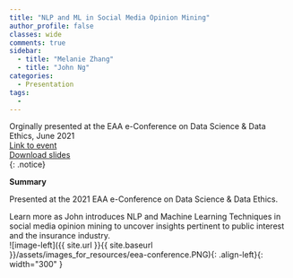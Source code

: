 ```yaml
---
title: "NLP and ML in Social Media Opinion Mining"
author_profile: false 
classes: wide
comments: true
sidebar:
  - title: "Melanie Zhang"
  - title: "John Ng"
categories:
  - Presentation
tags:
  - 
---
```


Orginally presented at the EAA e-Conference on Data Science & Data Ethics, June 2021<br>
[Link to event](https://actuarial-academy.com/seminars/seminar?No=E0260)<br>
[Download slides](https://github.com/IFoADataScienceResearch/IFoADataScienceResearch.github.io/raw/master/assets/pdfs/E0260_Abstract_e-Conference_Ng.pdf)<br>
{: .notice}

<b> Summary </b>

Presented at the 2021 EAA e-Conference on Data Science & Data Ethics. 

Learn more as John introduces NLP and Machine Learning Techniques in social media opinion mining to uncover insights pertinent to public interest and the insurance industry. 
<br>
![image-left]({{ site.url }}{{ site.baseurl }}/assets/images_for_resources/eea-conference.PNG){: .align-left}{: width="300" }
